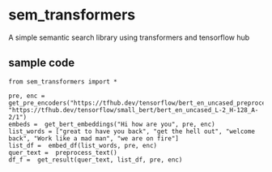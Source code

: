 # sem_transformers
A simple semantic search library using transformers and tensorflow hub

## sample code 
```
from sem_transformers import *

pre, enc =  get_pre_encoders("https://tfhub.dev/tensorflow/bert_en_uncased_preprocess/3", "https://tfhub.dev/tensorflow/small_bert/bert_en_uncased_L-2_H-128_A-2/1")
embeds =  get_bert_embeddings("Hi how are you", pre, enc)
list_words = ["great to have you back", "get the hell out", "welcome back", "Work like a mad man", "we are on fire"]
list_df =  embed_df(list_words, pre, enc)
quer_text =  preprocess_text()
df_f =  get_result(quer_text, list_df, pre, enc)
```

